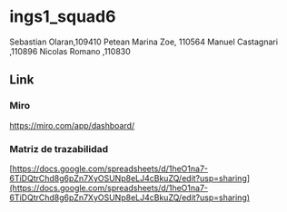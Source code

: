 # ings1_squad6

Sebastian Olaran,109410
Petean Marina Zoe, 110564
Manuel Castagnari ,110896
Nicolas Romano ,110830


## Link 

### Miro

https://miro.com/app/dashboard/

### Matriz de trazabilidad

[https://docs.google.com/spreadsheets/d/1heO1na7-6TiDQtrChd8g6pZn7XyOSUNp8eLJ4cBkuZQ/edit?usp=sharing](https://docs.google.com/spreadsheets/d/1heO1na7-6TiDQtrChd8g6pZn7XyOSUNp8eLJ4cBkuZQ/edit?usp=sharing)
